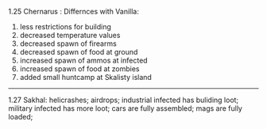 1.25 Chernarus :
Differnces with Vanilla:
  1) less restrictions for building
  2) decreased temperature values
  3) decreased spawn of firearms
  4) decreased spawn of food at ground
  5) increased spawn of ammos at infected
  6) increased spawn of food at zombies
  7) added small huntcamp at Skalisty island
----
1.27 Sakhal:
helicrashes;
airdrops;
industrial infected has buliding loot;
military infected has more loot;
cars are fully assembled;
mags are fully loaded;
